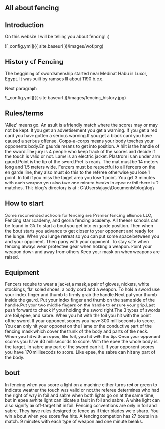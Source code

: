 All about fencing
---

## Introduction
On this website  I will be telling you about fencing! :)


![_config.yml]({{ site.baseurl }}/images/wof.png)

## History of Fencing
The beggining of swordsmenship started near Medinat Habu in Luxor, Egypt. It was built by ramses III about 1190 b.c.e. 

Next paragraph

![_config.yml]({{ site.baseurl }}/images/fencing_history.jpg)

## Rules/terms
'Allez' means go. An asult is a friendly match where the scores may or may not be kept. If you get an advretisement you get a warning. If you get a red card you have gotten a serious warning.If you get a black card you have caused a serious offense. Corps-a-corps means your body touches your opponents body.En gaurde means to get into position. A hilt is the handle of the sword.The jury is 4 people who keep track of the scores and decide if the touch is valid or not. Lame is an electric jacket. Plastrom is an under arm gaurd.Point is the tip of the sword.Pret is ready. The mat must be 14 meters long and 1.5 meters wide. Fencers must be respectful to all fencers on the en garde line, they also must do this to the referee otherwise you lose 1 point. In foil if you miss the target area you lose 1 point. You get 3 minutes with each weapon you also take one minute breaks.In epee or foil there is 2 matches.
This blog's directory is at : C:\Users\ajayc\Documents\blog\log\


## How to start
Some recomended schools for fencing are Premier fencing allience LLC, Fencing star academy, and georia fencing academy. All theese schools can be found in GA.To start a bout you get into en garde position. Then when the bout starts you advance to get closer to your opponent and ready for the lunge. When you lunge retreat so you can put some space between you and your opponent. Then parry with your opponent. To stay safe when fencing always wear protective gear when holding a weapon. Point your weapon down and away from others.Keep your mask on when weapons are raised. 


## Equipment
Fencers require to wear a jacket,a mask,a pair of gloves, nickers, white stockings, flat soled shoes, a body cord and a weapon. To hold a sword use your index finger and thumb to firmly grab the handle.Next put your thumb inside the gaurd. Put your index finger and thumb on the same side of the handle.Put your two middle fingers on the handle to ensure your grip.Last push forward to check if your holding the sword right.The 3 types of swords are foil,epee, and sabre. When you hit with the foil you hit with the point ofthe sword. If your opponent scores you have 300 milliseconds to score. You can only hit your opponet on the l'ame or the conductive part of the fencing mask which cover the trunk of the body and parts of the neck. When you hit with an epee, like foil, you hit with the tip. Once your opponent scores you have 40 milliseconds to score. With the epee the whole body is the target. In sabre any part of the sword can hit. If your opponent scores you have 170 millisecods to score. Like epee, the sabre can hit any part of the body.



## bout
In fencing when you score a light on a machine either turns red or green to indicate weather the touch was valid or not.the referee determines who had the right of way in foil and sabre when both lights go on at the same time, but in epee awhite light can idicate a fault in foil and sabre. A white light can also signify an off-target hit in foil. Fencing conventions are only in foil and sabre. They have rules designed to fence as if thier blades were sharp. You win a bout when you score five hits. A fencing competion has 27 bouts in a match. 9 minutes with each type of weapon and one minute breaks. 
